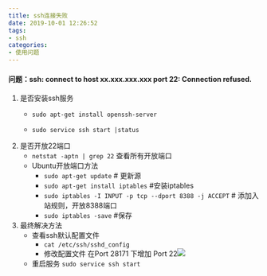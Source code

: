 ```yaml
---
title: ssh连接失败
date: 2019-10-01 12:26:52
tags:
- ssh
categories:
- 使用问题
---
```


#### 问题：ssh: connect to host xx.xxx.xxx.xxx port 22: Connection refused.

1. 是否安装ssh服务
   - `sudo apt-get install openssh-server`	

   - `sudo service ssh start |status`

     <!-- more -->
2. 是否开放22端口
   - `netstat -aptn | grep 22` 查看所有开放端口
   - Ubuntu开放端口方法
     - `sudo apt-get update` # 更新源
     - `sudo apt-get install iptables` #安装iptables
     - `sudo iptables -I INPUT -p tcp --dport 8388 -j ACCEPT` # 添加入站规则，开放8388端口
     - `sudo iptables -save` #保存
3. 最终解决方法
   - 查看ssh默认配置文件
     - `cat /etc/ssh/sshd_config`
     - 修改配置文件 在Port 28171 下增加 Port 22![](https://cdn.jsdelivr.net/gh/kcyln/ImageHosting@latest/2020/07/28/54dbeb03a6f9e5faea73012741753d6b.png)
   - 重启服务     `sudo service ssh start`

